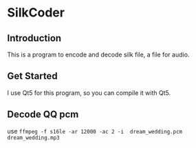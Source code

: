 # SilkCoder

## Introduction

This is a program to encode and decode silk file, a file for audio.

## Get Started

I use Qt5 for this program, so you can compile it with Qt5.

## Decode QQ pcm

use `ffmpeg -f s16le -ar 12000 -ac 2 -i  dream_wedding.pcm dream_wedding.mp3`

